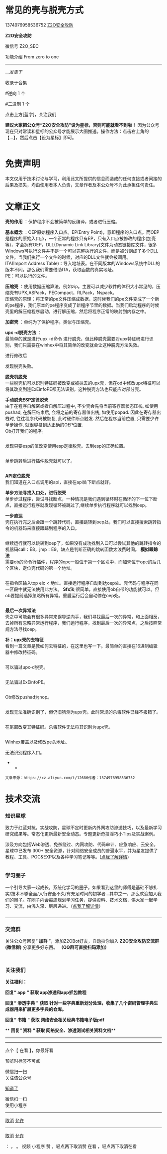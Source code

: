 #  常见的壳与脱壳方式

1374976958536752  [ Z2O安全攻防 ](javascript:void\(0\);)

**Z2O安全攻防** ![]()

微信号 Z2O_SEC

功能介绍 From zero to one

____

___发表于_

收录于合集

#逆向 1 个

#二进制 1 个

点击上方[蓝字]，关注我们

 **建议大家把公众号“Z2O安全攻防”设为星标，否则可能就看不到啦！**
因为公众号现在只对常读和星标的公众号才能展示大图推送。操作方法：点击右上角的【...】，然后点击【设为星标】即可。

![]()

# 免责声明

本文仅用于技术讨论与学习，利用此文所提供的信息而造成的任何直接或者间接的后果及损失，均由使用者本人负责，文章作者及本公众号不为此承担任何责任。

# 文章正文

 **壳的作用**  ：保护程序不会被简单的反编译，或者进行压缩。

 **基本概念**  ：OEP原始程序入口点。EP(Entry
Point)，意即程序的入口点。而OEP是程序的原始入口点，一个正常的程序只有EP，只有入口点被修改的程序(加壳等)，才会拥有OEP。DLL(Dynamic
Link
Library)文件为动态链接库文件，很多Windows可执行文件并不是一个可以完整执行的文件，而是被分割成了多个DLL文件。当我们执行一个文件的时候，对应的DLL文件就会被调用。  
ITA(Import Address
Table)：导入地址表。在不同版本的Windows系统中DLL的版本不同，那么我们需要借助ITA，获取函数的真实地址。  
PE：可以执行的文件。

 **压缩壳**
：使用数据压缩算法，例如zip。主要可以减少软件的体积大小常见的，压缩壳有UPX,ASPack，PECompact，RLPack，Nspack。  
压缩壳的原理：将正常的pe文件压缩成数据，这时候我们的pe文件变成了一个新的pe程序，我们原本的pe程序变成了新程序节里的数据。当我们启动程序的时候壳里的解压缩程序启动，进行解压缩，然后将程序正常的映射到内存之中。

 **加密壳**  ：单纯为了保护程序。类似与压缩壳。

 **upx -d脱壳方法**  ：  
最简单的就是进行upx -d命令 进行脱壳，但此种脱壳需要对upx特征码进行识别，我们只需要在winhex中将其简单的改变就会让这种脱壳方法失效。  

![]()  
进行修改后  
![]()

发现脱壳失败。

 **脱壳机脱壳**  
一些脱壳机可以识别特征码被改变或被抹去的upx壳，但在od中修改upx特征可以将其改变到连ExEinfoPE都无法识别，这种脱壳方法也只能应对部分壳。

 **手动脱壳ESP定律脱壳**  
由于在程序自解密或者自解压过程中, 不少壳会先将当前寄存器状态压栈, 如使用pushad, 在解压结束后, 会将之前的寄存器值出栈, 如使用popad.
因此在寄存器出栈时, 往往程序代码被恢复, 此时硬件断点触发. 然后在程序当前位置, 只需要少许单步操作, 就很容易到达正确的OEP位置.  
Ob打开我们的程序。  

![]()

发现只要esp的值改变使用esp定律脱壳。去到esp的正确位置。  

![]()

单步跳转后进行插件脱壳就可以了。  

![]()

 **API定位脱壳**  
我们知道在入口点调用的api，直接在api处下断点就好。

 **单步方法寻找入口处，进行脱壳**  
单步步过程序，尝试寻找断点，一种情况是我们遇到循环时在循环的下一位下断点，直接运行程序就发现循环被跳过了,继续单步执行程序就可以找到oep。

 **一步直达**  
壳在执行完之后会跟一个跳转代码，直接跳转到oep处，我们可以直接搜索跳转指令的机器码来直接跟踪到程序的入口。  

![]()

继续运行就可以跳转到oep了，如果没有成功找到入口可以尝试其他的跳转指令的机器码call：E8，jmp：E9。缺点是判断正确的跳转函数太浪费时间。
**模拟跟踪法**  
需要ob的命令行插件，程序的ope一般位于第一个区块中，而加壳位于ope的后几个区块，定位壳代码的第一个地址。  

![]()

在指令区输入top eic < 地址。直接运行程序自动到达oep处。壳代码与程序在同一区段中就无法使用此方法。 **Sfx法**
很简单，直接使用ob自带的功能就可以。但ob要提前选择忽略所有异常。重启运行后会自动停在oep处。  

![]()

 **最后一次异常法**  
壳之中可能会有很多异常来误导逆向手，我们寻找最后一次的异常，和上面相反，去掉所有忽略异常运行程序，我们运行程序，找到最后一次的异常点，之后按照常规方法寻找oep。

 **补：upx壳的去特征**  
看到一篇文章是教如何去特征的，在这里也写一下。最简单的直接在16进制编辑器中修改特征码。  

![]()

可以骗过upx-d脱壳。  

![]()

无法骗过ExEinfoPE。  

![]()

Ob修改pushad为nop。  

![]()

发现无法准确识别了，但仍旧猜测为upx壳。此时常规的杀毒软件已经不报错了。  

![]()

在尾部改变其特征码。杀毒软件无法将其识别为upx壳。  

![]()

Winhex覆盖以及修改pe头地址。  

![]()无法识别程序入口。

  *   * 

    
    
    文章来源：https://xz.aliyun.com/t/12686作者：1374976958536752

# 技术交流

### 知识星球

致力于红蓝对抗，实战攻防，星球不定时更新内外网攻防渗透技巧，以及最新学习研究成果等。常态化更新最新安全动态。专题更新奇技淫巧小Tips及实战案例。

涉及方向包括Web渗透、免杀绕过、内网攻防、代码审计、应急响应、云安全。星球中已发布 300+
安全资源，针对网络安全成员的普遍水平，并为星友提供了教程、工具、POC&EXP以及各种学习笔记等等。([点我了解详情](http://mp.weixin.qq.com/s?__biz=Mzg2ODYxMzY3OQ==&mid=2247496923&idx=1&sn=523f413df2d53de64fd48fbb081be790&chksm=ceab1f9bf9dc968da974eec5e34003d8a937884d2732fda7fac190360fd2a1a5290db090d8e9&scene=21#wechat_redirect))

![]()

### 学习圈子

一个引导大家一起成长，系统化学习的圈子。如果看到这里的师傅是基础不够扎实/技术不够全面/入行安全不久/有充足时间的初学者...其中之一，那么欢迎加入我们的圈子。在圈子内会每周规划学习任务，提供资料、技术文档，供大家一起学习、交流，由浅入深、层层递进。（[点我了解详情](http://mp.weixin.qq.com/s?__biz=Mzg2ODYxMzY3OQ==&mid=2247498684&idx=1&sn=71c923f29d6431f6271398d435f96ae0&chksm=ceab10fcf9dc99ea174325e6982af84d0331aeee2cb0196ac11405acd44283c18da31e77d553&scene=21#wechat_redirect)）

![]()

 ****

### 交流群

关注公众号回复“ **加群** ”，添加Z2OBot好友，自动拉你加入 **Z2O安全攻防交流群(微信群)** 分享更多好东西。
**（QQ群可直接扫码添加）**

![]()

![]()

### 关注我们

 **关注福利：**

 **回复“** **app** **" 获取   app渗透和app抓包教程**

 **回复“** **渗透字典** **" 获取 针对一些字典重新划分处理，收集了几个密码管理字典生成器用来扩展更多字典的仓库。**

 **回复“** **书籍** **"  获取 网络安全相关经典书籍电子版pdf**

 ** **回复“ 资料** **"  获取 网络安全、渗透测试相关资料文档****

 ** **  
****

点个【 在看 】，你最好看

  

预览时标签不可点

微信扫一扫  
关注该公众号

[知道了](javascript:;)

微信扫一扫  
使用小程序

****

[取消](javascript:void\(0\);) [允许](javascript:void\(0\);)

****

[取消](javascript:void\(0\);) [允许](javascript:void\(0\);)

： ， 。   视频 小程序 赞 ，轻点两下取消赞 在看 ，轻点两下取消在看


